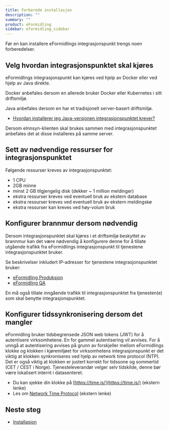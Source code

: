 ```yaml
---
title: Forberede installasjon
description: ""
summary: ""
product: eFormidling
sidebar: eformidling_sidebar
---
```


Før en kan installere eFormidlings integrasjonspunkt trengs noen forberedelser.

## Velg hvordan integrasjonspunktet skal kjøres

eFormidlings integrasjonspunkt kan kjøres ved hjelp av Docker eller ved hjelp av Java direkte.

Docker anbefales dersom en allerede bruker Docker eller Kubernetes i sitt driftsmiljø.

Java anbefales dersom en har et tradisjonelt server-basert driftsmiljø.

- [Hvordan installerer jeg Java-versjonen integrasjonspunktet krever?](../Selvhjelp/sporsmal_og_svar#hvordan-installerer-jeg-java-versjonen-integrasjonspunktet-krever)

Dersom eInnsyn-klienten skal brukes sammen med integrasjonspunktet anbefales det at disse installeres på samme server.

## Sett av nødvendige ressurser for integrasjonspunktet

Følgende ressurser kreves av integrasjonspunktet:

- 1 CPU
- 2GB minne
- minst 2 GB tilgjengelig disk (dekker ~ 1 million meldinger)
- ekstra ressurser kreves ved eventuell bruk av ekstern database
- ekstra ressurser kreves ved eventuell bruk av ekstern meldingskø
- ekstra ressurser kan kreves ved høy-volum bruk

## Konfigurer brannmur dersom nødvendig

Dersom integrasjonspunktet skal kjøres i et driftsmiljø beskyttet av brannmur kan det være nødvendig å konfigurere denne
for å tillate utgående trafikk fra eFormidlings integrasjonspunkt til tjenestene integrasjonspunktet bruker.

Se beskrivelser inkludert IP-adresser for tjenestene integrasjonspunktet bruker:

- [eFormidling Produksjon](../Miljo/produksjon)
- [eFormidling QA](../Miljo/qa)

En må også tillate inngående trafikk til integrasjonspunktet fra tjenesten(e) som skal benytte integrasjonspunktet.

## Konfigurer tidssynkronisering dersom det mangler

eFormidling bruker tidsbegrensede JSON web tokens (JWT) for å autentisere virksomhetene. En for gammel autentisering vil
avvises. For å unngå at autentisering avvises på grunn av forskjeller mellom eFormidlings klokke og klokken i
kjøremiljøet for virksomhetens integrasjonspunkt er det viktig at klokken synkroniseres ved hjelp av network time
protocol (NTP). Det er også viktig at klokken er justert korrekt for tidssone og sommertid (CET / CEST i Norge).
Tjenesteleverandør velger selv tidskilde, denne bør være lokalisert internt i datasenteret.

- Du kan sjekke din klokke på [https://time.is/](https://time.is/) (ekstern lenke)
- Les om [Network Time Protocol](https://no.wikipedia.org/wiki/Network_Time_Protocol) (ekstern lenke)

## Neste steg

- [Installasjon](installasjon)
